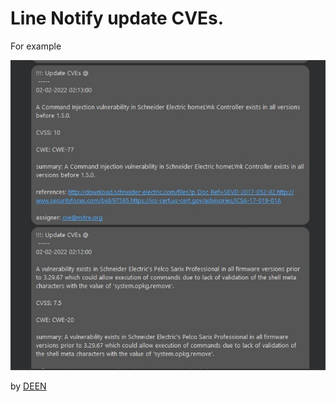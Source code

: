 # Line Notify update CVEs.

For example

![](https://raw.githubusercontent.com/deen666/Line-Notify-CVEs/main/Line_Noti_CVEs.jpg)


by [DEEN](https://github.com/deen666)
